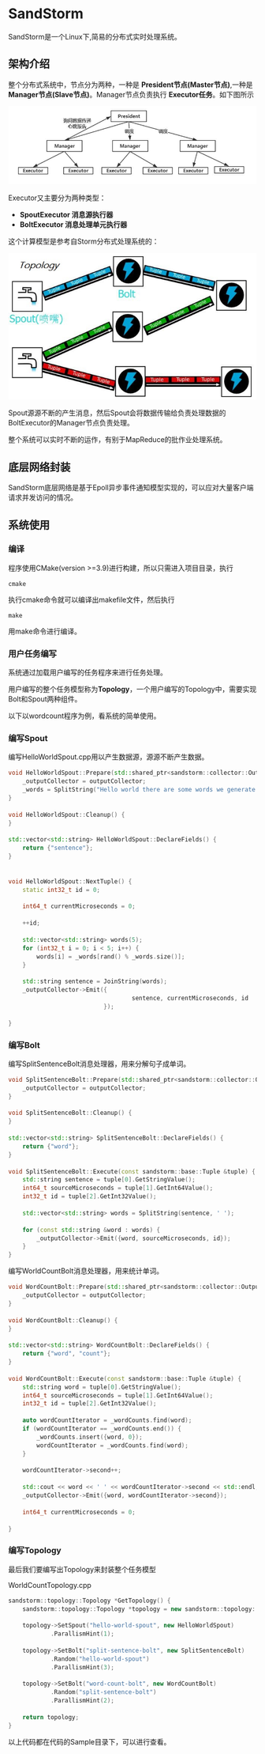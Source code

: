 # SandStorm

SandStorm是一个Linux下,简易的分布式实时处理系统。

## 架构介绍

整个分布式系统中，节点分为两种，一种是 **President节点(Master节点)**,一种是**Manager节点(Slave节点)**。Manager节点负责执行 **Executor任务**。如下图所示

![](image/structure0.jpg)

Executor又主要分为两种类型：

 - **SpoutExecutor 消息源执行器**
 - **BoltExecutor 消息处理单元执行器**

这个计算模型是参考自Storm分布式处理系统的：

![](image/storm.jpg)

Spout源源不断的产生消息，然后Spout会将数据传输给负责处理数据的BoltExecutor的Manager节点负责处理。

整个系统可以实时不断的运作，有别于MapReduce的批作业处理系统。

## 底层网络封装
SandStorm底层网络是基于Epoll异步事件通知模型实现的，可以应对大量客户端请求并发访问的情况。

## 系统使用

### 编译
程序使用CMake(version >=3.9)进行构建，所以只需进入项目目录，执行

```
cmake
```

执行cmake命令就可以编译出makefile文件，然后执行

```
make
```

用make命令进行编译。

### 用户任务编写

系统通过加载用户编写的任务程序来进行任务处理。

用户编写的整个任务模型称为**Topology**，一个用户编写的Topology中，需要实现Bolt和Spout两种组件。

以下以wordcount程序为例，看系统的简单使用。

### 编写Spout

编写HelloWorldSpout.cpp用以产生数据源，源源不断产生数据。

``` c++
void HelloWorldSpout::Prepare(std::shared_ptr<sandstorm::collector::OutputCollector> outputCollector) {
    _outputCollector = outputCollector;
    _words = SplitString("Hello world there are some words we generate new sentence randomly", ' ');
}

void HelloWorldSpout::Cleanup() {
}

std::vector<std::string> HelloWorldSpout::DeclareFields() {
    return {"sentence"};
}


void HelloWorldSpout::NextTuple() {
    static int32_t id = 0;

    int64_t currentMicroseconds = 0;

    ++id;

    std::vector<std::string> words(5);
    for (int32_t i = 0; i < 5; i++) {
        words[i] = _words[rand() % _words.size()];
    }

    std::string sentence = JoinString(words);
    _outputCollector->Emit({
                                   sentence, currentMicroseconds, id
                           });

}
```

### 编写Bolt

编写SplitSentenceBolt消息处理器，用来分解句子成单词。

``` c++
void SplitSentenceBolt::Prepare(std::shared_ptr<sandstorm::collector::OutputCollector> outputCollector) {
    _outputCollector = outputCollector;
}

void SplitSentenceBolt::Cleanup() {
}

std::vector<std::string> SplitSentenceBolt::DeclareFields() {
    return {"word"};
}

void SplitSentenceBolt::Execute(const sandstorm::base::Tuple &tuple) {
    std::string sentence = tuple[0].GetStringValue();
    int64_t sourceMicroseconds = tuple[1].GetInt64Value();
    int32_t id = tuple[2].GetInt32Value();

    std::vector<std::string> words = SplitString(sentence, ' ');

    for (const std::string &word : words) {
        _outputCollector->Emit({word, sourceMicroseconds, id});
    }
}
```


编写WorldCountBolt消息处理器，用来统计单词。

``` c++
void WordCountBolt::Prepare(std::shared_ptr<sandstorm::collector::OutputCollector> outputCollector) {
    _outputCollector = outputCollector;
}

void WordCountBolt::Cleanup() {
}

std::vector<std::string> WordCountBolt::DeclareFields() {
    return {"word", "count"};
}

void WordCountBolt::Execute(const sandstorm::base::Tuple &tuple) {
    std::string word = tuple[0].GetStringValue();
    int64_t sourceMicroseconds = tuple[1].GetInt64Value();
    int32_t id = tuple[2].GetInt32Value();

    auto wordCountIterator = _wordCounts.find(word);
    if (wordCountIterator == _wordCounts.end()) {
        _wordCounts.insert({word, 0});
        wordCountIterator = _wordCounts.find(word);
    }

    wordCountIterator->second++;

    std::cout << word << ' ' << wordCountIterator->second << std::endl;
    _outputCollector->Emit({word, wordCountIterator->second});

    int64_t currentMicroseconds = 0;

}
```

### 编写Topology
最后我们要编写出Topology来封装整个任务模型

WorldCountTopology.cpp

``` c++
sandstorm::topology::Topology *GetTopology() {
    sandstorm::topology::Topology *topology = new sandstorm::topology::Topology("word-count-topology");

    topology->SetSpout("hello-world-spout", new HelloWorldSpout)
            .ParallismHint(1);

    topology->SetBolt("split-sentence-bolt", new SplitSentenceBolt)
            .Random("hello-world-spout")
            .ParallismHint(3);

    topology->SetBolt("word-count-bolt", new WordCountBolt)
            .Random("split-sentence-bolt")
            .ParallismHint(2);

    return topology;
}
```

以上代码都在代码的Sample目录下，可以进行查看。
